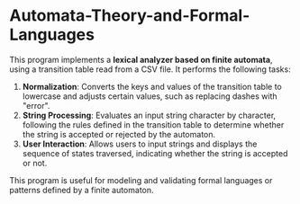 # Automata-Theory-and-Formal-Languages

This program implements a **lexical analyzer based on finite automata**, using a transition table read from a CSV file. It performs the following tasks:

1. **Normalization**: Converts the keys and values of the transition table to lowercase and adjusts certain values, such as replacing dashes with "error".
2. **String Processing**: Evaluates an input string character by character, following the rules defined in the transition table to determine whether the string is accepted or rejected by the automaton.
3. **User Interaction**: Allows users to input strings and displays the sequence of states traversed, indicating whether the string is accepted or not.

This program is useful for modeling and validating formal languages or patterns defined by a finite automaton.
